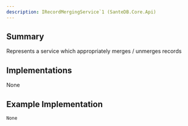 ```yaml
---
description: IRecordMergingService`1 (SanteDB.Core.Api)
---
```


## Summary
Represents a service which appropriately merges / unmerges records

## Implementations

None

## Example Implementation
```
None
```
